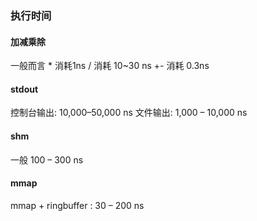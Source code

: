

### 执行时间

#### 加减乘除
一般而言
\* 消耗1ns
/ 消耗 10~30 ns
+- 消耗 0.3ns

#### stdout 
控制台输出: 10,000–50,000 ns
文件输出: 1,000 – 10,000 ns

#### shm
一般 100 – 300 ns

#### mmap
mmap + ringbuffer : 30 – 200 ns
